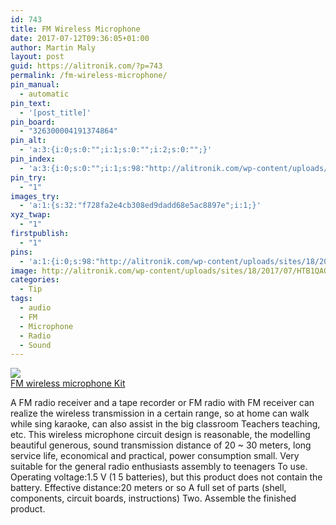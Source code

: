 ```yaml
---
id: 743
title: FM Wireless Microphone
date: 2017-07-12T09:36:05+01:00
author: Martin Maly
layout: post
guid: https://alitronik.com/?p=743
permalink: /fm-wireless-microphone/
pin_manual:
  - automatic
pin_text:
  - '[post_title]'
pin_board:
  - "326300004191374864"
pin_alt:
  - 'a:3:{i:0;s:0:"";i:1;s:0:"";i:2;s:0:"";}'
pin_index:
  - 'a:3:{i:0;s:0:"";i:1;s:98:"http://alitronik.com/wp-content/uploads/sites/18/2017/07/HTB1QAGNNVXXXXXEXVXXq6xXFXXXP-300x300.jpg";i:2;s:132:"//ae01.alicdn.com/kf/HTB1QAGNNVXXXXXEXVXXq6xXFXXXP/-font-b-FM-b-font-font-b-wireless-b-font-font-b-microphone-b-font.jpg_220x220.jpg";}'
pin_try:
  - "1"
images_try:
  - 'a:1:{s:32:"f728fa2e4cb308ed9dadd68e5ac8897e";i:1;}'
xyz_twap:
  - "1"
firstpublish:
  - "1"
pins:
  - 'a:1:{i:0;s:98:"http://alitronik.com/wp-content/uploads/sites/18/2017/07/HTB1QAGNNVXXXXXEXVXXq6xXFXXXP-300x300.jpg";}'
image: http://alitronik.com/wp-content/uploads/sites/18/2017/07/HTB1QAGNNVXXXXXEXVXXq6xXFXXXP.jpg
categories:
  - Tip
tags:
  - audio
  - FM
  - Microphone
  - Radio
  - Sound
---
```

<a href="http://s.click.aliexpress.com/e/N3B6eMz" target="_parent"><img src="//ae01.alicdn.com/kf/HTB1QAGNNVXXXXXEXVXXq6xXFXXXP/-font-b-FM-b-font-font-b-wireless-b-font-font-b-microphone-b-font.jpg_220x220.jpg" /><span style="display: block;">FM wireless microphone Kit</span></a>

A FM radio receiver and a tape recorder or FM radio with FM receiver can realize the wireless transmission in a certain range, so at home can walk while sing karaoke, can also assist in the big classroom Teachers teaching, etc. This wireless microphone circuit design is reasonable, the modelling beautiful generous, sound transmission distance of 20 ~ 30 meters, long service life, economical and practical, power consumption small. Very suitable for the general radio enthusiasts assembly to teenagers To use. Operating voltage:1.5 V (1 5 batteries), but this product does not contain the battery. Effective distance:20 meters or so A full set of parts (shell, components, circuit boards, instructions) Two. Assemble the finished product.
